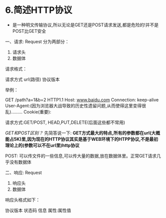 # 6.简述HTTP协议

- 是一种明文传输协议,所以无论是GET还是POST请求发送,都是危险的!并不是POST比GET安全

一、请求: Request  分为两部分：

1. 请求头
2. 数据体

请求格式：

请求方式 url(路径) 协议版本

举例：

GET /path?a=1&b=2 HTTP1.1
Host: www.baidu.com
Connection: keep-alive
User-Agent:(因为浏览器大战导致的历史性遗留问题,从而使得这里变得很乱).........
Cookie(重要):



请求方式:GET/POST,  HEAD,PUT,DELETE(后面这些都不常用)


*GET和POST区别？*
先简答说一下: **GET方式最大的特点,所有的参数都在url(大概能占5K)里,因为现在的HTTP协议其实是基于WEB环境下的HTPP协议,不是最初理论上的(参数可以不在url里)http协议**

POST: 可以传文件的一些信息,可以传大量的数据,放在数据体里。正常GET请求几乎没有数据体



二、响应: Request

1. 响应头
2. 数据体

响应头格式如下：

协议版本 状态码 信息
属性:属性值




